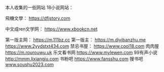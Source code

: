 本人收集的一些网站
18小说网站：

飛機文學：
https://dfjstory.com

中文成ren文学网：
https://www.xbookcn.net

第一版主网：
https://m.111bz.cc
第一版主：
https://m.diyibanzhu.me
https://www.2yydstxt434.com
禁忌书屋：
https://www.cool18.com
肉肉屋
https://m.rourouwu.uk
乐文看书网
https://www.mylewen.com
99有声小说
http://mmm.lixiangju.com
书粉吧
https://www.fansshu.com
搜书吧
www.soushu2023.com
